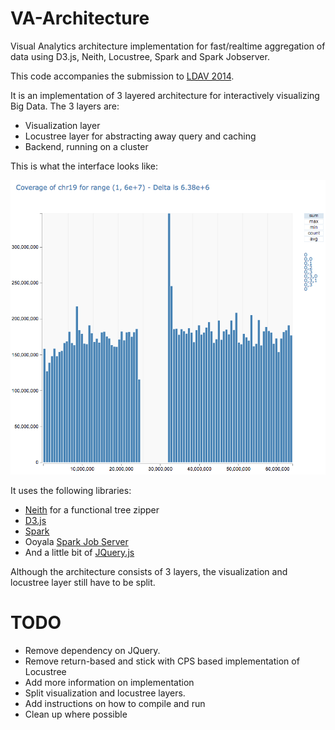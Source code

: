 VA-Architecture
===============

Visual Analytics architecture implementation for fast/realtime aggregation of data using D3.js, Neith, Locustree, Spark and Spark Jobserver.

This code accompanies the submission to [LDAV 2014](http://www.ldav.org/).


It is an implementation of 3 layered architecture for interactively visualizing Big Data. The 3 layers are:

* Visualization layer
* Locustree layer for abstracting away query and caching
* Backend, running on a cluster

This is what the interface looks like:

![](visualization/interface2.png)

It uses the following libraries:

* [Neith](https://github.com/mattbierner/neith) for a functional tree zipper
* [D3.js](http://d3js.org/)
* [Spark](http://spark.apache.org/)
* Ooyala [Spark Job Server](https://github.com/ooyala/spark-jobserver)
* And a little bit of [JQuery.js](http://jquery.com/)

Although the architecture consists of 3 layers, the visualization and locustree layer still have to be split.


TODO
====

* Remove dependency on JQuery.
* Remove return-based and stick with CPS based implementation of Locustree
* Add more information on implementation
* Split visualization and locustree layers.
* Add instructions on how to compile and run
* Clean up where possible




